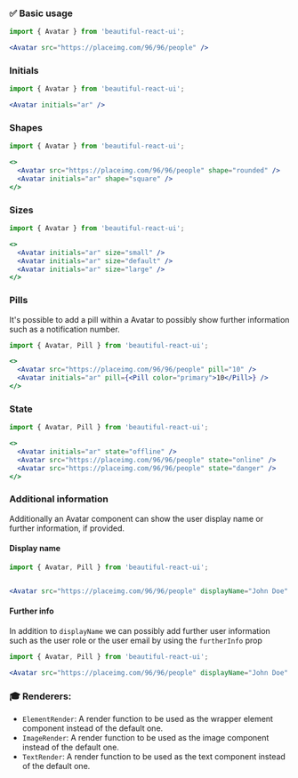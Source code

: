 ### ✅ Basic usage

```jsx
import { Avatar } from 'beautiful-react-ui';

<Avatar src="https://placeimg.com/96/96/people" />
```

### Initials

```jsx
import { Avatar } from 'beautiful-react-ui';

<Avatar initials="ar" />
```

### Shapes

```jsx
import { Avatar } from 'beautiful-react-ui';

<>
  <Avatar src="https://placeimg.com/96/96/people" shape="rounded" />
  <Avatar initials="ar" shape="square" />
</>
```

### Sizes

```jsx
import { Avatar } from 'beautiful-react-ui';

<>
  <Avatar initials="ar" size="small" />
  <Avatar initials="ar" size="default" />
  <Avatar initials="ar" size="large" />
</>
```

### Pills

It's possible to add a pill within a Avatar to possibly show further information such as a 
notification number.

```jsx
import { Avatar, Pill } from 'beautiful-react-ui';

<>
  <Avatar src="https://placeimg.com/96/96/people" pill="10" />
  <Avatar initials="ar" pill={<Pill color="primary">10</Pill>} />
</>
```

### State

```jsx
import { Avatar, Pill } from 'beautiful-react-ui';

<>
  <Avatar initials="ar" state="offline" />
  <Avatar src="https://placeimg.com/96/96/people" state="online" />
  <Avatar src="https://placeimg.com/96/96/people" state="danger" />
</>
```


### Additional information

Additionally an Avatar component can show the user display name or further information, if provided.

#### Display name

```jsx
import { Avatar, Pill } from 'beautiful-react-ui';


<Avatar src="https://placeimg.com/96/96/people" displayName="John Doe" />
```

#### Further info

In addition to `displayName` we can possibly add further user information such as
the user role or the user email by using the `furtherInfo` prop

```jsx
import { Avatar, Pill } from 'beautiful-react-ui';

<Avatar src="https://placeimg.com/96/96/people" displayName="John Doe" furtherInfo="Admin" />
```

### 🎓 Renderers:

- `ElementRender`: A render function to be used as the wrapper element component instead of the default one.
- `ImageRender`: A render function to be used as the image component instead of the default one.
- `TextRender`: A render function to be used as the text component instead of the default one.
